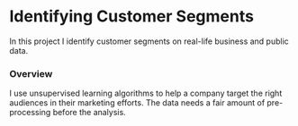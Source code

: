 # Identifying Customer Segments

In this project I identify customer segments on real-life business and public data.

### Overview

I use unsupervised learning algorithms to help a company target the right audiences in their marketing efforts. The data needs a fair amount of pre-processing before the analysis.
